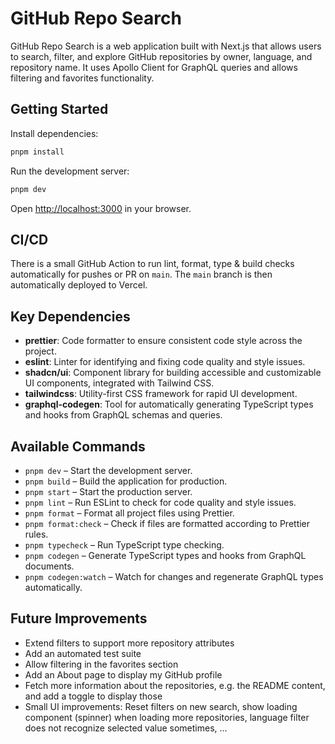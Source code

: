 # GitHub Repo Search

GitHub Repo Search is a web application built with Next.js that allows users to search, filter, and explore GitHub repositories by owner, language, and repository name. It uses Apollo Client for GraphQL queries and allows filtering and favorites functionality.

## Getting Started

Install dependencies:

```bash
pnpm install
```

Run the development server:

```bash
pnpm dev
```

Open [http://localhost:3000](http://localhost:3000) in your browser.

## CI/CD

There is a small GitHub Action to run lint, format, type & build checks automatically for pushes or PR on `main`.
The `main` branch is then automatically deployed to Vercel.

## Key Dependencies

- **prettier**: Code formatter to ensure consistent code style across the project.
- **eslint**: Linter for identifying and fixing code quality and style issues.
- **shadcn/ui**: Component library for building accessible and customizable UI components, integrated with Tailwind CSS.
- **tailwindcss**: Utility-first CSS framework for rapid UI development.
- **graphql-codegen**: Tool for automatically generating TypeScript types and hooks from GraphQL schemas and queries.

## Available Commands

- `pnpm dev` – Start the development server.
- `pnpm build` – Build the application for production.
- `pnpm start` – Start the production server.
- `pnpm lint` – Run ESLint to check for code quality and style issues.
- `pnpm format` – Format all project files using Prettier.
- `pnpm format:check` – Check if files are formatted according to Prettier rules.
- `pnpm typecheck` – Run TypeScript type checking.
- `pnpm codegen` – Generate TypeScript types and hooks from GraphQL documents.
- `pnpm codegen:watch` – Watch for changes and regenerate GraphQL types automatically.

## Future Improvements

- Extend filters to support more repository attributes
- Add an automated test suite
- Allow filtering in the favorites section
- Add an About page to display my GitHub profile
- Fetch more information about the repositories, e.g. the README content, and add a toggle to display those
- Small UI improvements: Reset filters on new search, show loading component (spinner) when loading more repositories, language filter does not recognize selected value sometimes, ...
